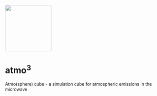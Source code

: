 <img src="https://github.com/user-attachments/assets/537887cc-5d74-4f75-9b56-39db91707450" width="150">

# atmo<sup>3</sup>

Atmo(sphere) cube - a simulation cube for atmospheric emissions in the microwave
